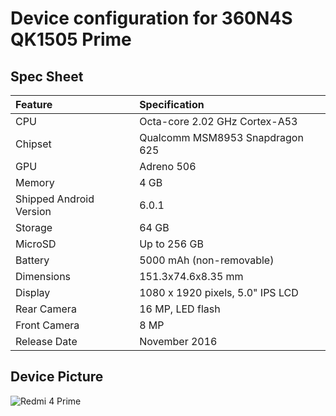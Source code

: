 # Device configuration for 360N4S QK1505 Prime
## Spec Sheet

| Feature                 | Specification                     |
| :---------------------- | :-------------------------------- |
| CPU                     | Octa-core 2.02 GHz Cortex-A53     |
| Chipset                 | Qualcomm MSM8953 Snapdragon 625   |
| GPU                     | Adreno 506                        |
| Memory                  | 4 GB                              |
| Shipped Android Version | 6.0.1                             |
| Storage                 | 64 GB                             |
| MicroSD                 | Up to 256 GB                      |
| Battery                 | 5000 mAh (non-removable)          |
| Dimensions              | 151.3x74.6x8.35 mm            |
| Display                 | 1080 x 1920 pixels, 5.0" IPS LCD  |
| Rear Camera             | 16 MP, LED flash                  |
| Front Camera            | 8 MP                              |
| Release Date            | November 2016                     |

## Device Picture

![Redmi 4 Prime](https://imgsa.baidu.com/baike/c0%3Dbaike80%2C5%2C5%2C80%2C26/sign=657dc0c79f0a304e462fa8a8b0a1cce3/4d086e061d950a7b9a6afa0702d162d9f3d3c992.jpg "360 N4S Prime")


